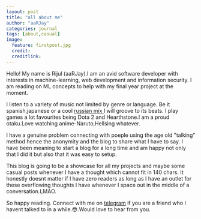 ```yaml
---
layout: post
title: "all about me"
author: "aaRJay"
categories: journal
tags: [about,casual]
image:
  feature: firstpost.jpg
  credit: 
  creditlink: 
---
```


Hello! My name is Rijul (aaRJay).I am an avid software developer with interests in machine-learning, web development and information security.
I am reading on ML concepts to help with my final year project at the moment.

I listen to a variety of music not limited by genre or language. Be it spanish,japanese or a cool <a href ="https://www.youtube.com/watch?v=vrjrJdsOu4c">russian mix </a> I will groove to its beats.
I play games a lot favourites being Dota 2 and Hearthstone.I am a proud otaku.Love watching anime-Naruto,Hellsing whatever.

I have a genuine problem connecting with poeple using the age old "talking" method hence the anonymity and the blog to share what I have to say.
I have been meaning to start a blog for a long time and am happy not only that I did it but also that it was easy to setup.

This blog is going to be a showcase for all my projects and maybe some casual posts whenever I have a thought which cannot fit in 140 chars.
It honestly doesnt matter if I have zero readers as long as I have an outlet for these overflowing thoughts I have whenever I space out in the middle of a conversation.LMAO.

So happy reading. Connect with me on <a href="https://www.t.me/aarengee">telegram</a> if you are a friend who I havent talked to in a while.😳.Would love to hear from you. 
 
